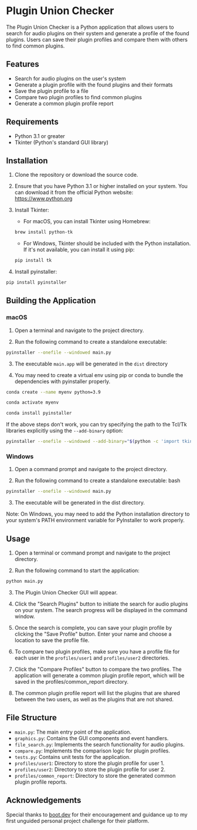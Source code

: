 # Plugin Union Checker

The Plugin Union Checker is a Python application that allows users to search for audio plugins on their system and generate a profile of the found plugins. Users can save their plugin profiles and compare them with others to find common plugins.

## Features

* Search for audio plugins on the user's system
* Generate a plugin profile with the found plugins and their formats
* Save the plugin profile to a file
* Compare two plugin profiles to find common plugins
* Generate a common plugin profile report

## Requirements

* Python 3.1 or greater
* Tkinter (Python's standard GUI library)

## Installation

1. Clone the repository or download the source code.

2. Ensure that you have Python 3.1 or higher installed on your system. You can download it from the official Python website: https://www.python.org

3. Install Tkinter:
    * For macOS, you can install Tkinter using Homebrew:

    ```bash
    brew install python-tk
    ```

    * For Windows, Tkinter should be included with the Python installation. If it's not available, you can install it using pip:

    ```py
    pip install tk
    ```

4. Install pyinstaller:

```bash
pip install pyinstaller
```

## Building the Application

### macOS

1. Open a terminal and navigate to the project directory.

2. Run the following command to create a standalone executable:

```bash
pyinstaller --onefile --windowed main.py
```

3. The executable `main.app` will be generated in the `dist` directory

4. You may need to create a virtual env using pip or conda to bundle the dependencies with pyinstaller properly. 

```bash
conda create --name myenv python=3.9
```

```bash
conda activate myenv
```

```bash
conda install pyinstaller
```

If the above steps don't work, you can try specifying the path to the Tcl/Tk libraries explicitly using the `--add-binary` option:

```bash
pyinstaller --onefile --windowed --add-binary="$(python -c 'import tkinter; print(tkinter.Tcl().eval("info library"))')":tcl --add-binary="$(python -c 'import tkinter; print(tkinter.Tk().eval("info library"))')":tk main.py
```

### Windows

1. Open a command prompt and navigate to the project directory.

2. Run the following command to create a standalone executable:
bash

```bash
pyinstaller --onefile --windowed main.py
```

3. The executable will be generated in the dist directory.

Note: On Windows, you may need to add the Python installation directory to your system's PATH environment variable for PyInstaller to work properly.

## Usage

1. Open a terminal or command prompt and navigate to the project directory.

2. Run the following command to start the application:

```bash
python main.py
```

3. The Plugin Union Checker GUI will appear.

4. Click the "Search Plugins" button to initiate the search for audio plugins on your system. The search progress will be displayed in the command window.

5. Once the search is complete, you can save your plugin profile by clicking the "Save Profile" button. Enter your name and choose a location to save the profile file.

6. To compare two plugin profiles, make sure you have a profile file for each user in the `profiles/user1` and `profiles/user2` directories.

7. Click the "Compare Profiles" button to compare the two profiles. The application will generate a common plugin profile report, which will be saved in the profiles/common_report directory.

8. The common plugin profile report will list the plugins that are shared between the two users, as well as the plugins that are not shared.

## File Structure

* `main.py`: The main entry point of the application.
* `graphics.py`: Contains the GUI components and event handlers.
* `file_search.py`: Implements the search functionality for audio plugins.
* `compare.py`: Implements the comparison logic for plugin profiles.
* `tests.py`: Contains unit tests for the application.
* `profiles/user1`: Directory to store the plugin profile for user 1.
* `profiles/user2`: Directory to store the plugin profile for user 2.
* `profiles/common_report`: Directory to store the generated common plugin profile reports.

## Acknowledgements

Special thanks to [boot.dev](https://www.boot.dev) for their encouragement and guidance up to my first unguided personal project challenge for their platform.